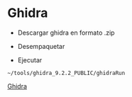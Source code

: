 # Ghidra

- Descargar ghidra en formato .zip

- Desempaquetar

- Ejecutar
```
~/tools/ghidra_9.2.2_PUBLIC/ghidraRun
```



[Ghidra](https://www.ghidra-sre.org/)